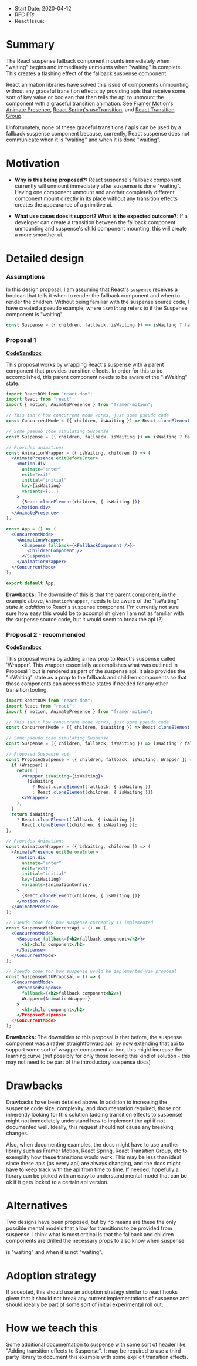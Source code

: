 - Start Date: 2020-04-12
- RFC PR:
- React Issue:

# Summary

The React suspense fallback component mounts immediately when "waiting" begins and immediately
unmounts when "waiting" is complete. This creates a flashing effect of the fallback suspense
component.

React animation libraries have solved this issue of components unmounting without any graceful
transition effects by providing apis that receive some sort of key value or boolean
that then tells the api to unmount the component with a graceful transition animation. See
[Framer Motion's Animate Presence](https://www.framer.com/api/motion/animate-presence/), 
[React Spring's useTransition](https://www.react-spring.io/docs/hooks/use-transition), and [React
Transition Group](http://reactcommunity.org/react-transition-group/transition-group).

Unfortunately, none of these graceful transitions / apis can be used by a fallback suspense
component because, currently, React suspense does not communicate when it is "waiting" and when
it is done "waiting".

# Motivation

* **Why is this being proposed?:** React suspense's fallback component currently will unmount
immediately after suspense is done "waiting". Having one component unmount and another completely
different component mount directly in its place without any transition effects creates the
appearance of a primitive ui.

* **What use cases does it support? What is the expected outcome?:** If a developer can create a
 transition between the fallback component unmounting and suspense's child component mounting,
this will create a more smoother ui.

# Detailed design

### Assumptions

In this design proposal, I am assuming that React's `suspense` receives a boolean that tells it when
to render the fallback component and when to render the children. Without being familiar
with the suspense source code, I have created a pseudo example, where `isWaiting` refers to if
the Suspense component is "waiting".

```jsx
const Suspense = ({ children, fallback, isWaiting }) => isWaiting ? fallback : children;
```

### Proposal 1

**[CodeSandbox](https://codesandbox.io/s/suspense-rfc-v1-zic4k?file=/index.js)**

This proposal works by wrapping React's suspense with a parent component that provides
transition effects. In order for this to be accomplished, this parent component needs to be aware
of the "isWaiting" state:

```jsx
import ReactDOM from "react-dom";
import React from "react";
import { motion, AnimatePresence } from "framer-motion";

// This isn't how concurrent mode works, just some pseudo code
const ConcurrentMode = ({ children, isWaiting }) => React.cloneElement(children, { isWaiting });

// Some pseudo code simulating Suspense
const Suspense = ({ children, fallback, isWaiting }) => isWaiting ? fallback : children;

// Provides animations
const AnimationWrapper = ({ isWaiting, children }) => (
  <AnimatePresence exitBeforeEnter>
    <motion.div
      animate="enter"
      exit="exit"
      initial="initial"
      key={isWaiting}
      variants={...}
    >
      {React.cloneElement(children, { isWaiting })}
    </motion.div>
  </AnimatePresence>
);

const App = () => (
  <ConcurrentMode>
    <AnimationWrapper>
      <Suspense fallback={<FallbackComponent />}>
        <ChildrenComponent />
      </Suspense>
    </AnimationWrapper>
  </ConcurrentMode>
);

export default App;
```

**Drawbacks:**
The downside of this is that the parent component, in the example above, `AnimationWrapper`,
needs to be aware of the "isWaiting" state *in addition* to React's suspense component. I'm
currently not sure sure how easy this would be to accomplish given I am not as familiar with the
suspense source code, but it would seem to break the api (?).

### Proposal 2 - recommended

**[CodeSandbox](https://codesandbox.io/s/suspense-rfc-v2-jlzur?file=/index.js)**

This proposal works by adding a new prop to React's suspense called 'Wrapper'. This wrapper
essentially accomplishes what was outlined in Proposal 1 but is rendered as part of the
suspense api. It also provides the "isWaiting" state as a prop to the fallback and children
components so that those components can access those states if needed for any other transition
tooling.

```jsx
import ReactDOM from "react-dom";
import React from "react";
import { motion, AnimatePresence } from "framer-motion";

// This isn't how concurrent mode works, just some pseudo code
const ConcurrentMode = ({ children, isWaiting }) => React.cloneElement(children, { isWaiting });

// Some pseudo code simulating Suspense
const Suspense = ({ children, fallback, isWaiting }) => isWaiting ? fallback : children;

// Proposed Suspense api
const ProposedSuspense = ({ children, fallback, isWaiting, Wrapper }) => {
  if (Wrapper) {
    return (
      <Wrapper isWaiting={isWaiting}>
        {isWaiting
          ? React.cloneElement(fallback, { isWaiting })
          : React.cloneElement(children, { isWaiting })}
      </Wrapper>
    );
  }
  return isWaiting
    ? React.cloneElement(fallback, { isWaiting })
    : React.cloneElement(children, { isWaiting });
};

// Provides Animations
const AnimationWrapper = ({ isWaiting, children }) => (
  <AnimatePresence exitBeforeEnter>
    <motion.div
      animate="enter"
      exit="exit"
      initial="initial"
      key={isWaiting}
      variants={animationConfig}
    >
      {React.cloneElement(children, { isWaiting })}
    </motion.div>
  </AnimatePresence>
);

// Pseudo code for how suspense currently is implemented
const SuspenseWithCurrentApi = () => (
  <ConcurrentMode>
    <Suspense fallback={<h2>fallback component</h2>}>
      <h2>child component</h2>
    </Suspense>
  </ConcurrentMode>
);

// Pseudo code for how suspense would be implemented via proposal
const SuspenseWithProposal = () => (
  <ConcurrentMode>
    <ProposedSuspense
      fallback={<h2>fallback component<h2/>}
      Wrapper={AnimationWrapper}
    >
      <h2>child component</h2>
    </ProposedSuspense>
  </ConcurrentMode>
);
```

**Drawbacks:**
The downsides to this proposal is that before, the suspense component was a rather
straightforward api; by now extending that api to support some sort of wrapper component or hoc,
this might increase the learning curve (but possibly for only those looking this kind of solution -
this may not need to be part of the introductory suspense docs)

# Drawbacks

Drawbacks have been detailed above. In addition to increasing the suspense code size, complexity,
and documentation required, those not inherently looking for this solution (adding transition
effects to suspense) might not immediately understand how to implement the api if not documented
well. Ideally, this request should not cause any breaking changes.

Also, when documenting examples, the docs might have to use another library such as Framer Motion,
React Spring, React Transition Group, etc to exemplify how these transitions would work. This may be
less than ideal since these apis (as every api) are always changing, and the docs might have to
keep track with the api from time to time. If needed, hopefully a library can be picked with an
easy to understand mental model that can be ok if it gets locked to a certain api version.

# Alternatives

Two designs have been proposed, but by no means are these the only possible mental models that
allow for transitions to be provided from suspense. I think what is most critical is that the
fallback and children components are drilled the necessary props to also know when suspense


is "waiting" and when it is not "waiting".

# Adoption strategy

If accepted, this should use an adoption strategy similar to react hooks given that it should
not break any current implementations of suspense and should ideally be part of some sort of
initial experimental roll out.

# How we teach this

Some additional documentation to [suspense](https://reactjs.org/docs/concurrent-mode-suspense.html)
with some sort of header like "Adding transition effects to Suspense". It may be required to use
a third party library to document this example with some explicit transition effects.
